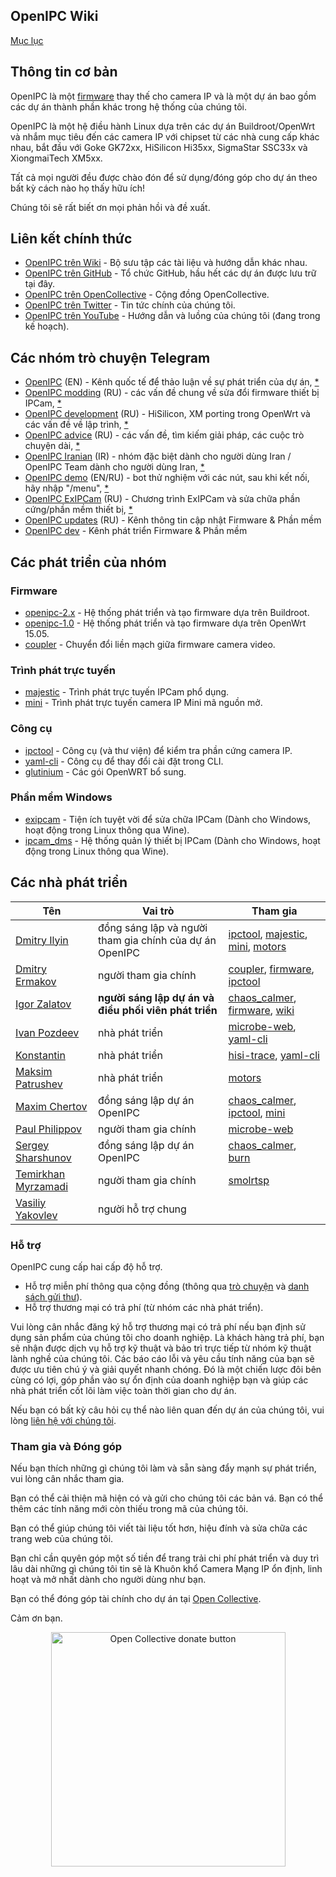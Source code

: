 ## OpenIPC Wiki
[Mục lục](../README.md)

## Thông tin cơ bản

OpenIPC là một [firmware](https://github.com/OpenIPC) thay thế cho camera IP và là một dự án bao gồm các dự án thành phần khác trong hệ thống của chúng tôi.

OpenIPC là một hệ điều hành Linux dựa trên các dự án Buildroot/OpenWrt và nhắm mục tiêu đến các camera IP với chipset từ các nhà cung cấp khác nhau, bắt đầu với Goke GK72xx, HiSilicon Hi35xx, SigmaStar SSC33x và XiongmaiTech XM5xx.

Tất cả mọi người đều được chào đón để sử dụng/đóng góp cho dự án theo bất kỳ cách nào họ thấy hữu ích!

Chúng tôi sẽ rất biết ơn mọi phản hồi và đề xuất.


## Liên kết chính thức

* [OpenIPC trên Wiki](https://github.com/openipc/wiki) - Bộ sưu tập các tài liệu và hướng dẫn khác nhau.
* [OpenIPC trên GitHub](https://github.com/OpenIPC/) - Tổ chức GitHub, hầu hết các dự án được lưu trữ tại đây.
* [OpenIPC trên OpenCollective](https://opencollective.com/openipc) - Cộng đồng OpenCollective.
* [OpenIPC trên Twitter](https://twitter.com/openipc) - Tin tức chính của chúng tôi.
* [OpenIPC trên YouTube](https://www.youtube.com/channel/UCaXlbR2uGTRFh8jQ2lCFd2g) - Hướng dẫn và luồng của chúng tôi (đang trong kế hoạch).


## Các nhóm trò chuyện Telegram

* [OpenIPC](https://t.me/openipc) (EN) - Kênh quốc tế để thảo luận về sự phát triển của dự án, [*](https://combot.org/c/1166652144)
* [OpenIPC modding](https://t.me/openipc_modding) (RU) - các vấn đề chung về sửa đổi firmware thiết bị IPCam, [*](https://combot.org/c/-1001247643198)
* [OpenIPC development](https://t.me/openipc_software) (RU) - HiSilicon, XM porting trong OpenWrt và các vấn đề về lập trình, [*](https://combot.org/c/-1001196905312)
* [OpenIPC advice](https://t.me/openipc_advice) (RU) - các vấn đề, tìm kiếm giải pháp, các cuộc trò chuyện dài, [*](https://combot.org/c/1385065634)
* [OpenIPC Iranian](https://t.me/joinchat/T_GwQUBTJdfXJrFb) (IR) - nhóm đặc biệt dành cho người dùng Iran / OpenIPC Team dành cho người dùng Iran, [*](https://combot.org/c/-1001341239361)
* [OpenIPC demo](https://t.me/openipc_demo)  (EN/RU) - bot thử nghiệm với các nút, sau khi kết nối, hãy nhập "/menu", [*](https://combot.org/c/1414887196)
* [OpenIPC ExIPCam](https://t.me/ExIPCam) (RU) - Chương trình ExIPCam và sửa chữa phần cứng/phần mềm thiết bị, [*](https://combot.org/c/1213889378)
* [OpenIPC updates](https://t.me/s/openipc_updates) (RU) - Kênh thông tin cập nhật Firmware & Phần mềm
* [OpenIPC dev](https://t.me/s/openipc_dev) - Kênh phát triển Firmware & Phần mềm


## Các phát triển của nhóm

### Firmware

* [openipc-2.x](https://github.com/openipc/firmware) - Hệ thống phát triển và tạo firmware dựa trên Buildroot.
* [openipc-1.0][chaos_calmer] - Hệ thống phát triển và tạo firmware dựa trên OpenWrt 15.05.
* [coupler][coupler] - Chuyển đổi liền mạch giữa firmware camera video.

### Trình phát trực tuyến

* [majestic](https://openipc.org/majestic-endpoints) - Trình phát trực tuyến IPCam phổ dụng.
* [mini][mini] - Trình phát trực tuyến camera IP Mini mã nguồn mở.

### Công cụ

* [ipctool](https://github.com/openipc/ipctool) - Công cụ (và thư viện) để kiểm tra phần cứng camera IP.
* [yaml-cli][yaml-cli] - Công cụ để thay đổi cài đặt trong CLI.
* [glutinium](https://github.com/ZigFisher/Glutinium) - Các gói OpenWRT bổ sung.

### Phần mềm Windows

* [exipcam](http://team.openipc.org/exipcam) - Tiện ích tuyệt vời để sửa chữa IPCam (Dành cho Windows, hoạt động trong Linux thông qua Wine).
* [ipcam_dms](http://team.openipc.org/ipcam_dms) - Hệ thống quản lý thiết bị IPCam (Dành cho Windows, hoạt động trong Linux thông qua Wine).


## Các nhà phát triển

| Tên                                                             | Vai trò                                                  | Tham gia                                                            |
|------------------------------------------------------------------|--------------------------------------------------------|--------------------------------------------------------------------------|
| [Dmitry Ilyin](https://web.telegram.org/#/im?p=@widgetii)        | đồng sáng lập và người tham gia chính của dự án OpenIPC  | [ipctool][ipctool], [majestic][majestic], [mini][mini], [motors][motors] |
| [Dmitry Ermakov](https://web.telegram.org/#/im?p=@dimerrr)       | người tham gia chính                                      | [coupler][coupler], [firmware][firmware], [ipctool][ipctool]             |
| [Igor Zalatov](https://web.telegram.org/#/im?p=@FlyRouter)       | **người sáng lập dự án và điều phối viên phát triển**       | [chaos_calmer][chaos_calmer], [firmware][firmware], [wiki][wiki]         |
| [Ivan Pozdeev](https://web.telegram.org/#/im?p=@John)            | nhà phát triển                                             | [microbe-web][webui], [yaml-cli][yaml-cli]                               |
| [Konstantin](#)                                                  | nhà phát triển                                             | [hisi-trace][hisi-trace], [yaml-cli][yaml-cli]                           |
| [Maksim Patrushev](https://web.telegram.org/#/im?p=@maxi380)     | nhà phát triển                                             | [motors][motors]                                                         |
| [Maxim Chertov](https://web.telegram.org/#/im?p=@mAX3773)        | đồng sáng lập dự án OpenIPC                       | [chaos_calmer][chaos_calmer], [ipctool][ipctool], [mini][mini]           |
| [Paul Philippov](https://web.telegram.org/#/im?p=@themactep)     | người tham gia chính                                      | [microbe-web][webui]                                                     |
| [Sergey Sharshunov](https://web.telegram.org/#/im?p=@USSSSSH)    | đồng sáng lập dự án OpenIPC                       | [chaos_calmer][chaos_calmer], [burn][burn]                               |
| [Temirkhan Myrzamadi](https://web.telegram.org/#/im?p=@hirrolot) | người tham gia chính                                      | [smolrtsp][smolrtsp]                                                     |
| [Vasiliy Yakovlev](https://web.telegram.org/#/im?p=@#)           | người hỗ trợ chung                                     |                                                                          |


### Hỗ trợ

OpenIPC cung cấp hai cấp độ hỗ trợ.

- Hỗ trợ miễn phí thông qua cộng đồng (thông qua [trò chuyện](https://openipc.org/#telegram-chat-groups) và [danh sách gửi thư](https://github.com/OpenIPC/firmware/discussions)).
- Hỗ trợ thương mại có trả phí (từ nhóm các nhà phát triển).

Vui lòng cân nhắc đăng ký hỗ trợ thương mại có trả phí nếu bạn định sử dụng sản phẩm của chúng tôi cho doanh nghiệp.
Là khách hàng trả phí, bạn sẽ nhận được dịch vụ hỗ trợ kỹ thuật và bảo trì trực tiếp từ nhóm kỹ thuật lành nghề của chúng tôi.
Các báo cáo lỗi và yêu cầu tính năng của bạn sẽ được ưu tiên chú ý và giải quyết nhanh chóng. Đó là một chiến lược đôi bên cùng có lợi,
góp phần vào sự ổn định của doanh nghiệp bạn và giúp các nhà phát triển cốt lõi làm việc toàn thời gian cho dự án.

Nếu bạn có bất kỳ câu hỏi cụ thể nào liên quan đến dự án của chúng tôi, vui lòng [liên hệ với chúng tôi](mailto:flyrouter@gmail.com).

### Tham gia và Đóng góp

Nếu bạn thích những gì chúng tôi làm và sẵn sàng đẩy mạnh sự phát triển, vui lòng cân nhắc tham gia.

Bạn có thể cải thiện mã hiện có và gửi cho chúng tôi các bản vá. Bạn có thể thêm các tính năng mới còn thiếu trong mã của chúng tôi.

Bạn có thể giúp chúng tôi viết tài liệu tốt hơn, hiệu đính và sửa chữa các trang web của chúng tôi.

Bạn chỉ cần quyên góp một số tiền để trang trải chi phí phát triển và duy trì lâu dài những gì chúng tôi tin
sẽ là Khuôn khổ Camera Mạng IP ổn định, linh hoạt và mở nhất dành cho người dùng như bạn.

Bạn có thể đóng góp tài chính cho dự án tại [Open Collective](https://opencollective.com/openipc/contribute/backer-14335/checkout).

Cảm ơn bạn.

<p style="text-align:center">
<a href="https://opencollective.com/openipc/contribute/backer-14335/checkout" target="_blank"><img src="https://opencollective.com/webpack/donate/button@2x.png?color=blue" width="375" alt="Open Collective donate button"></a>
</p>


[burn]: https://github.com/OpenIPC/burn
[chaos_calmer]: https://github.com/OpenIPC/chaos_calmer
[coupler]: https://github.com/OpenIPC/coupler
[firmware]: https://github.com/OpenIPC/firmware
[hisi-trace]: https://github.com/OpenIPC/hisi-trace
[ipctool]: https://github.com/OpenIPC/ipctool
[majestic]: https://github.com/OpenIPC/majestic
[mini]: https://github.com/OpenIPC/mini
[motors]: https://github.com/OpenIPC/motors
[smolrtsp]: https://github.com/OpenIPC/smolrtsp
[webui]: https://github.com/OpenIPC/microbe-web
[wiki]: https://github.com/wiki
[yaml-cli]: https://github.com/OpenIPC/yaml-cli